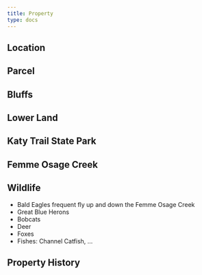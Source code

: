 ```yaml
---
title: Property
type: docs
---
```


## Location

## Parcel

## Bluffs

## Lower Land

## Katy Trail State Park

## Femme Osage Creek

## Wildlife

* Bald Eagles frequent fly up and down the Femme Osage Creek
* Great Blue Herons
* Bobcats
* Deer
* Foxes
* Fishes: Channel Catfish, …

## Property History
